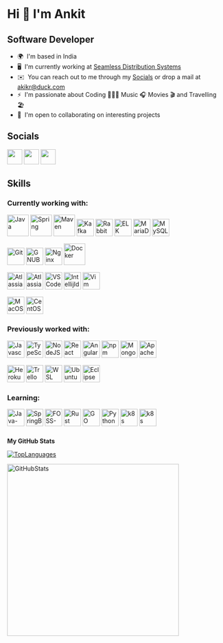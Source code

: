 Hi 👋 I'm Ankit
======================

Software Developer
-------------------

* 🌍  I'm based in India
* 🖥️  I'm currently working at [Seamless Distribution Systems](https://seamless.se)
* ✉️   You can reach out to me through my [Socials](#socials) or drop a mail at [akikr@duck.com](mailto:akikr@duck.com)
* ⚡  I'm passionate about Coding 👨🏻‍💻 Music 🎧 Movies 🎬 and Travelling 🏖️
* 🤝  I'm open to collaborating on interesting projects

## Socials
<p align="left">
<a href="https://www.github.com/akikr" target="_blank" rel="noreferrer"><img src="https://raw.githubusercontent.com/danielcranney/readme-generator/main/public/icons/socials/github-dark.svg" width="35" height="35" /></a>
<a href="https://www.twitter.com/akikr_" target="_blank" rel="noreferrer"><img src="https://cdn.jsdelivr.net/gh/devicons/devicon@latest/icons/twitter/twitter-original.svg" width="35" height="35" /></a>
<a href="https://www.linkedin.com/in/akikr" target="_blank" rel="noreferrer"><img src="https://cdn.jsdelivr.net/gh/devicons/devicon@latest/icons/linkedin/linkedin-original.svg" width="35" height="35" /></a>
</p>

## Skills
### Currently working with:
<p align="left">
<a href="https://openjdk.org" target="_blank" rel="noreferrer"><img src="https://cdn.jsdelivr.net/gh/devicons/devicon@latest/icons/java/java-original-wordmark.svg" width="50" height="50" alt="Java" /></a>
<a href="https://spring.io" target="_blank" rel="noreferrer"><img src="https://cdn.jsdelivr.net/gh/devicons/devicon@latest/icons/spring/spring-original-wordmark.svg" width="50" height="50" alt="Spring" /></a>
<a href="https://maven.apache.org" target="_blank" rel="noreferrer" ><img src="https://cdn.jsdelivr.net/gh/devicons/devicon@latest/icons/maven/maven-original.svg" width="50" height="50" alt="Maven"/></a>
<a href="https://kafka.apache.org" target="_blank" rel="noreferrer"><img src="https://cdn.jsdelivr.net/gh/devicons/devicon@latest/icons/apachekafka/apachekafka-original.svg" width="40" height="40" alt="Kafka" /></a>
<a href="https://www.rabbitmq.com" target="_blank" rel="noreferrer"><img src="https://cdn.jsdelivr.net/gh/devicons/devicon@latest/icons/rabbitmq/rabbitmq-original.svg" width="40" height="40" alt="RabbitMQ" /></a>
<a href="https://www.elastic.co/elastic-stack" target="_blank" rel="noreferrer"><img src="https://cdn.jsdelivr.net/gh/devicons/devicon@latest/icons/elasticsearch/elasticsearch-original.svg" width="40" height="40" alt="ELK" /></a>
<a href="https://mariadb.org/" target="_blank" rel="noreferrer"><img src="https://cdn.jsdelivr.net/gh/devicons/devicon@latest/icons/mariadb/mariadb-original-wordmark.svg" width="40" height="40" alt="MariaDB" /></a>
<a href="https://www.mysql.com/" target="_blank" rel="noreferrer"><img src="https://raw.githubusercontent.com/danielcranney/readme-generator/main/public/icons/skills/mysql-colored.svg" width="40" height="40" alt="MySQL" /></a>

<a href="https://git-scm.com/" target="_blank" rel="noreferrer"><img src="https://cdn.jsdelivr.net/gh/devicons/devicon@latest/icons/git/git-original.svg" width="40" height="40" alt="Git" /></a>
<a href="https://www.gnu.org/software/bash/" target="_blank" rel="noreferrer"><img src="https://raw.githubusercontent.com/danielcranney/readme-generator/main/public/icons/skills/gnubash.svg" width="40" height="40" alt="GNUBash" /></a>
<a href="https://www.nginx.com" target="_blank" rel="noreferrer"><img src="https://cdn.jsdelivr.net/gh/devicons/devicon@latest/icons/nginx/nginx-original.svg" width="40" height="40" alt="Nginx" /></a>
<a href="https://www.docker.com/" target="_blank" rel="noreferrer"><img src="https://cdn.jsdelivr.net/gh/devicons/devicon@latest/icons/docker/docker-original.svg" width="50" height="50" alt="Docker" /></a>

<a href="https://www.atlassian.com/software/jira" target="_blank" rel="noreferrer"><img src="https://cdn.jsdelivr.net/gh/devicons/devicon@latest/icons/jira/jira-original-wordmark.svg" width="40" height="40" alt="AtlassianJira" /></a>
<a href="https://www.atlassian.com/software/bamboo" target="_blank" rel="noreferrer"><img src="https://cdn.jsdelivr.net/gh/devicons/devicon@latest/icons/bamboo/bamboo-original-wordmark.svg" width="40" height="40" alt="AtlassianBamboo" /></a>
<a href="https://code.visualstudio.com" target="_blank" rel="noreferrer"><img src="https://cdn.jsdelivr.net/gh/devicons/devicon@latest/icons/vscode/vscode-original.svg" width="40" height="40" alt="VSCode" /></a>
<a href="https://www.jetbrains.com" target="_blank" rel="noreferrer"><img src="https://cdn.jsdelivr.net/gh/devicons/devicon@latest/icons/intellij/intellij-original.svg" width="40" height="40" alt="IntellijIdea" /></a>
<a href="https://www.vim.org" target="_blank" rel="noreferrer"><img src="https://cdn.jsdelivr.net/gh/devicons/devicon@latest/icons/vim/vim-plain.svg" width="40" height="40" alt="Vim" /></a>

<a href="https://developer.apple.com/macos" target="_blank" rel="noreferrer"><img src="https://raw.githubusercontent.com/danielcranney/readme-generator/main/public/icons/skills/macos-colored-dark.svg" width="40" height="40" alt="MacOS" /></a>
<a href="https://www.centos.org" target="_blank" rel="noreferrer"><img src="https://cdn.jsdelivr.net/gh/devicons/devicon@latest/icons/centos/centos-original.svg" width="40" height="40" alt="CentOS" /></a>

### Previously worked with:
<a href="https://developer.mozilla.org/en-US/docs/Web/JavaScript" target="_blank" rel="noreferrer"><img src="https://cdn.jsdelivr.net/gh/devicons/devicon@latest/icons/javascript/javascript-original.svg" width="40" height="40" alt="Javascript" /></a>
<a href="https://www.typescriptlang.org/" target="_blank" rel="noreferrer"><img src="https://cdn.jsdelivr.net/gh/devicons/devicon@latest/icons/typescript/typescript-original.svg" width="40" height="40" alt="TypeScript" /></a>
<a href="https://nodejs.org/en/" target="_blank" rel="noreferrer"><img src="https://cdn.jsdelivr.net/gh/devicons/devicon@latest/icons/nodejs/nodejs-original.svg" width="40" height="40" alt="NodeJS" /></a>
<a href="https://react.dev" target="_blank" rel="noreferrer"><img src="https://cdn.jsdelivr.net/gh/devicons/devicon@latest/icons/react/react-original-wordmark.svg" width="40" height="40" alt="React" /></a>
<a href="https://angular.io/" target="_blank" rel="noreferrer"><img src="https://cdn.jsdelivr.net/gh/devicons/devicon@latest/icons/angular/angular-original.svg" width="40" height="40" alt="Angular" /></a>
<a href="https://www.npmjs.com" target="_blank" rel="noreferrer"><img src="https://cdn.jsdelivr.net/gh/devicons/devicon@latest/icons/npm/npm-original-wordmark.svg" width="40" height="40" alt="npm" /></a>
<a href="https://www.mongodb.com/" target="_blank" rel="noreferrer"><img src="https://cdn.jsdelivr.net/gh/devicons/devicon@latest/icons/mongodb/mongodb-original.svg" width="40" height="40" alt="MongoDB" /></a>
<a href="https://cassandra.apache.org" target="_blank" rel="noreferrer"><img src="https://cdn.jsdelivr.net/gh/devicons/devicon@latest/icons/cassandra/cassandra-original-wordmark.svg" width="40" height="40" alt="ApacheCassandra" /></a>

<a href="https://www.heroku.com/" target="_blank" rel="noreferrer"><img src="https://cdn.jsdelivr.net/gh/devicons/devicon@latest/icons/heroku/heroku-original-wordmark.svg" width="40" height="40" alt="Heroku" /></a>
<a href="https://trello.com" target="_blank" rel="noreferrer"><img src="https://cdn.jsdelivr.net/gh/devicons/devicon@latest/icons/trello/trello-plain.svg" width="40" height="40" alt="Trello" /></a>
<a href="https://ubuntu.com/desktop/wsl" target="_blank" rel="noreferrer"><img src="https://cdn.jsdelivr.net/gh/devicons/devicon@latest/icons/windows11/windows11-original.svg" width="40" height="40" alt="WSL" /></a>
<a href="https://ubuntu.com" target="_blank" rel="noreferrer"><img src="https://cdn.jsdelivr.net/gh/devicons/devicon@latest/icons/ubuntu/ubuntu-original.svg" width="40" height="40" alt="Ubuntu" /></a>
<a href="https://www.eclipse.org" target="_blank" rel="noreferrer"><img src="https://cdn.jsdelivr.net/gh/devicons/devicon@latest/icons/eclipse/eclipse-original.svg" width="40" height="40" alt="Eclipse" /></a>
</p>

### Learning:
<p align="left">
<a href="https://openjdk.org/projects/jdk/21/" target="_blank" rel="noreferrer"><img src="https://cdn.jsdelivr.net/gh/devicons/devicon@latest/icons/java/java-original.svg" width="40" height="40" alt="Java-21.0" /></a>
<a href="https://github.com/spring-projects/spring-boot/wiki/Spring-Boot-3.0-Release-Notes" target="_blank" rel="noreferrer"><img src="https://cdn.jsdelivr.net/gh/devicons/devicon@latest/icons/spring/spring-original.svg" width="40" height="40" alt="SpringBoot-3.0" /></a>
<a href="https://www.fosslinux.com/" target="_blank" rel="noreferrer"><img src="https://cdn.jsdelivr.net/gh/devicons/devicon@latest/icons/linux/linux-original.svg" width="40" height="40" alt="FOSS-Linux" /></a>
<a href="https://www.rust-lang.org/" target="_blank" rel="noreferrer"><img src="https://raw.githubusercontent.com/danielcranney/readme-generator/main/public/icons/skills/rust-colored-dark.svg" width="40" height="40" alt="Rust" /></a>
<a href="https://go.dev/" target="_blank" rel="noreferrer"><img src="https://cdn.jsdelivr.net/gh/devicons/devicon@latest/icons/go/go-original-wordmark.svg" width="40" height="40" alt="GO" /></a>
<a href="https://www.python.org/" target="_blank" rel="noreferrer"><img src="https://cdn.jsdelivr.net/gh/devicons/devicon@latest/icons/python/python-original-wordmark.svg" width="40" height="40" alt="Python" /></a>
<a href="https://k3d.io/v5.7.4/" target="_blank" rel="noreferrer"><img src="https://cdn.jsdelivr.net/gh/devicons/devicon@latest/icons/k3s/k3s-plain-wordmark.svg" width="40" height="40" alt="k8s" /></a>  
<a href="https://kubernetes.io/docs/home/" target="_blank" rel="noreferrer"><img src="https://cdn.jsdelivr.net/gh/devicons/devicon@latest/icons/kubernetes/kubernetes-plain-wordmark.svg" width="40" height="40" alt="k8s" /></a>
</p>

###
<b>My GitHub Stats</b>

<a href="https://github.com/akikr" align="left"><img src="https://github-readme-stats.vercel.app/api/top-langs/?username=akikr&langs_count=10&title_color=0891b2&text_color=ffffff&icon_color=0891b2&bg_color=1c1917&hide_border=true&locale=en&custom_title=Top%20%Languages" alt="TopLanguages" /></a>

<a href="http://www.github.com/akikr"><img src="https://github-readme-stats.vercel.app/api?username=akikr&show_icons=true&hide=&count_private=true&title_color=0891b2&text_color=ffffff&icon_color=0891b2&bg_color=1c1917&hide_border=true&show_icons=true" width="400" alt="GitHubStats" /></a>
